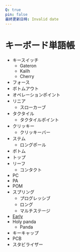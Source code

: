 ```yaml
---
Q: true
pin: false
最終更新日時: Invalid date
---
```

# キーボード単語帳

- キースイッチ
    - Gateron
    - Kailh
    - Cherry
- フォース
- ボトムアウト
- オペレーションポイント
- リニア
    - スローカーブ
- タクタイル
    - タクタイルポイント
- クリッキー
    - クリッキーバー
- ステム
    - ロングポール
- ボトム
- トップ
- リーフ
    - コンタクト
- PC
- PA
- POM
- スプリング
    - プログレッシブ
    - ロング
    - マルチステージ
- [Early](https://www.notion.soTactile)
- Holy panda
    - Panda
- キーキャップ
- PCB
- スタビライザー